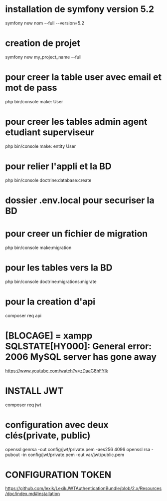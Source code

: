 # installation de symfony version 5.2
symfony new nom --full --version=5.2

# creation de projet
symfony new my_project_name --full


# pour creer la table user avec email et mot de pass
php bin/console make: User


# pour creer les tables admin agent etudiant superviseur
php bin/console make: entity User

# pour relier l'appli et la BD
php bin/console doctrine:database:create

# dossier .env.local pour securiser la BD 

# pour creer un fichier de migration
php bin/console make:migration

# pour les tables vers la BD
php bin/console doctrine:migrations:migrate

# pour la creation d'api
composer req api


# [BLOCAGE] = xampp SQLSTATE[HY000]: General error: 2006 MySQL server has gone away
https://www.youtube.com/watch?v=zDaaG8hFYlk

# INSTALL JWT
composer req jwt

# configuration avec deux clés(private, public)
openssl genrsa -out config/jwt/private.pem -aes256 4096
openssl rsa -pubout -in config/jwt/private.pem -out var/jwt/public.pem

# CONFIGURATION TOKEN
https://github.com/lexik/LexikJWTAuthenticationBundle/blob/2.x/Resources/doc/index.md#installation